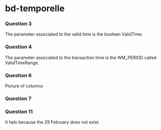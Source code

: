 # bd-temporelle

### Question 3
The parameter associated to the valid time is the boolean ValidTime.
### Question 4
The parameter associated to the transaction time is the WM_PERIOD called ValidTimeRange.
### Question 6
Picture of columns
### Question 7
### Question 11
It fails because the 29 February does not exist.

